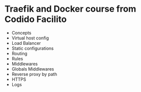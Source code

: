 # Traefik and Docker course from Codido Facilito

- Concepts
- Virtual host config
- Load Balancer
- Static configurations
- Routing
- Rules
- Middlewares
- Globals Middlewares
- Reverse proxy by path
- HTTPS
- Logs